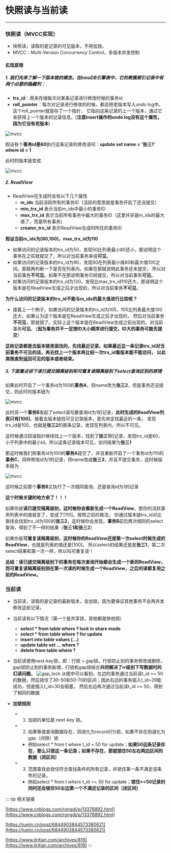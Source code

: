 # 快照读与当前读
---

### 快照读（MVCC实现）
* 快照读，读取的是记录的可见版本，不用加锁。
* MVCC：Multi-Version Concurrency Control，多版本并发控制
#### 实现原理
##### 1. 我们先来了解一下版本链的概念。在InnoDB引擎表中，它的聚簇索引记录中有两个必要的隐藏列：
* **trx_id**：用来存储每次对某条记录进行修改时候的事务id
* **roll_pointer**：每次对记录进行修改的时候，都会把老版本写入undo log中。这个roll_pointer就是存了一个指针，
它指向这条记录的上一个版本，通过它来获得上一个版本的记录信息。(**注意insert操作的undo log没有这个属性，因为它没有老版本**)

![mvcc](http://motor.rcer666.cn/program/mysql/mvcc1.png)

假设有个**事务id是60**执行这条记录的修改语句：**update set name = '张三1' where id = 1**

此时的版本链变成

![mvcc](http://motor.rcer666.cn/program/mysql/mvcc2.png)

##### 2. ReadView
* ReadView在生成时会有以下几个属性
  * **m_ids** 当前活跃所有的事务ID（活跃的意思就是事务开启了还没提交）
  * **min_trx_id** 表示当前m_ids中最小的事务ID
  * **max_trx_id** 表示当前所有事务中最大的事务ID（这里并非是m_ids的最大值了，而是所有事务）
  * **creator_trx_id** 表示ReadView生成时所在的事务ID

**假设当前m_ids为[80,100]，max_trx_id为110**

  * 如果访问的记录版本的trx_id为50，发现50比列表最小80还小，那说明这个事务在之前就提交了，所以对当前事务来说**可见**。
  * 如果访问的记录版本的trx_id为90，发现90在列表最小值80和最大值100之间。那就再判断一下是否在列表内，如果在那就说明此事务还未提交，
  所以对当前事务**不可见**。如果不在那说明事务已经提交，所以对当前事务**可见**。
  * 如果访问的记录版本的trx_id为120，发现比max_trx_id110还大，那说明这个版本是在ReadView生成之后才出现的，所以对当前事务**不可见**。

**为什么访问的记录版本的trx_id不能与m_ids的最大值进行比较呢？**
  * 接着上一个例子，如果访问的记录版本的trx_id为105，105比列表最大值100还大，如果认为这个版本是在ReadView生成之后才出现的，
  然后对当前事务**不可见**，那就错了。实际上这个版本是在ReadView生成之前出现的，对当前事务**可见**。（**因为事务并不一定按ID大小顺序进行提交，ID大的事务可能先提交**）

**这些记录都是去版本链里面找的，先找最近记录，如果最近这一条记录trx_id对当前事务不可见的话，再去找上一个版本再比较一次trx_id看版本能不能访问，
以此类推直到返回可见的版本或者结束。**

##### 3. 下面重点讲下读已提交隔离级别和可重复读隔离级别下select查询区别的原理
如果此时开启了一个事务id为100的**事务A**，将name改为**张三2**，但是事务还没提交，则此时的版本链为

![mvcc](http://motor.rcer666.cn/program/mysql/mvcc3.png)

此时另一个**事务B**发起了select语句要查询id为1的记录，**此时生成的ReadView列表只有[100]**。接着去版本链找可见记录版本，首先肯定找最近的一条，
发现trx_id是100，也就是**张三2**的那条记录，发现在列表内，所以不可见。

这时候通过回滚指针继续找上一个版本，找到了**张三1**的记录，发现trx_id是60，小于列表中的最小id，所以这条记录版本可见，访问结果为**张三1**

那这时候我们把事务id为100的**事务A**提交了，并且重新开启了一个事务id为110的**事务C**，同样修改id为1的记录，将name改成**张三3**，并且不提交事务，这时候版本链为

![mvcc](http://motor.rcer666.cn/program/mysql/mvcc4.png)

这时候之前那个**事务B**又执行了一次相同查询，还是查询id为1的记录

**这个时候关键的地方来了！！！**

如果你是**读已提交隔离级别，这时候你会重新生成一个ReadView**，那你的活跃事务列表中的值就变了，变成了[110]。按照之前的做法，
你通过版本链trx_id对比查找会找到trx_id为100的**张三2**，这时候你会发现，**事务B**前后两次相同的select查询，得到了不一样的结果（**张三1和张三2**）

如果你是**可重复读隔离级别，这时候你的ReadView还是第一次select时候生成的ReadView**，也就是列表的值还是[100]。
所以select的结果还是是**张三1**，第二次select结果和第一次一样，所以叫可重复读！

**总结：读已提交隔离级别下的事务在每次查询开始都会生成一个新的ReadView，而可重复读隔离级别则在第一次读的时候生成一个ReadView，之后的读都复用之前的ReadView。**

### 当前读
* 当前读，读取的是记录的最新版本，会加锁，因为要保证其他事务不会再并发修改这些记录。
* 当前读有以下情况（第一个是共享锁，其他都是排他锁）
  * **select * from table where ? lock in share mode**
  * **select * from table where ? for update**
  * **insert into table values (…)**
  * **update table set ... where ?**
  * **delete from table where ?**

* 当前读使用next-key锁，即：行锁 + gap锁。行锁防止别的事务修改或删除，gap锁防止别的事务新增，行锁和gap锁结合**共同解决了rr级别下写数据时的幻读问题**。
![gap_lock](http://motor.rcer666.cn/program/mysql/gap_lock.png)
从图中可以看到，左边的事务通过当前读t_id >= 50的数据，然后锁住了30-50和50-70的区间；因此右边的事务插入t_id=29能成功，但是插入t_id=30会阻塞，
然后左边再次通过当前读t_id >= 50，得到了相同的数据

* **加锁规则**
  * 1. 加锁的单位是 next-key 锁。
  * 2. 如果等值查询数据存在，则进化为record(行)锁，如果不存在则退化为 gap（间隙）锁
    * 例如select * from t where t_id = 50 for update；**如果50这条记录存在，那么只锁这一条记录；如果不存在，那就锁住50左右两边区间的数据（闭区间）**
  * 3. 范围查找会锁住符合查找条件的所有记录，并锁住第一条不满足该条件的记录。
    * 例如select * from t where t_id >= 50 for update；**锁住>=50记录的同时还会锁住50左边第一个不满足记录的区间（闭区间）**

::: tip 相关链接

[https://www.cnblogs.com/rongdi/p/13378892.html](https://www.cnblogs.com/rongdi/p/13378892.html)

[https://juejin.cn/post/6844903844573380621](https://juejin.cn/post/6844903844573380621)

[https://www.liritian.com/archives/819](https://www.liritian.com/archives/819)
:::
